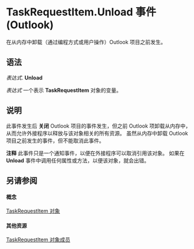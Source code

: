 
# TaskRequestItem.Unload 事件 (Outlook)

在从内存中卸载（通过编程方式或用户操作）Outlook 项目之前发生。


## 语法

 _表达式_. **Unload**

 _表达式_ 一个表示 **TaskRequestItem** 对象的变量。


## 说明

此事件发生后 **关闭** Outlook 项目的事件发生，但之前 Outlook 项卸载从内存中，从而允许外接程序以释放与该对象相关的所有资源。 虽然从内存中卸载 Outlook 项目之前发生的事件，但不能取消此事件。


 **注释**  此事件只是一个通知事件，以便在外接程序可以取消引用该对象。 如果在 **Unload** 事件中调用任何属性或方法，以便该对象，就会出错。


## 另请参阅


#### 概念


[TaskRequestItem 对象](2908a28a-634c-e786-aa53-f3e32038b727.md)
#### 其他资源


[TaskRequestItem 对象成员](d43114ee-be91-ff02-3424-525da2cf3a50.md)
